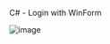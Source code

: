 C# - Login with WinForm

![image](https://github.com/danielsantosds7/login_with_winform/assets/50743449/72ee9ded-fd20-4b31-8863-5988390928b5)

